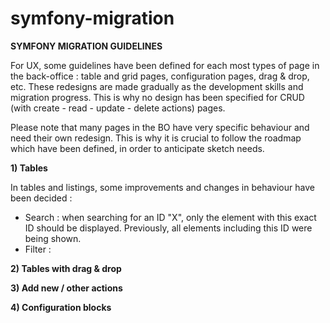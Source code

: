 # symfony-migration

**SYMFONY MIGRATION GUIDELINES**

For UX, some guidelines have been defined for each most types of page in the back-office : table and grid pages, configuration pages, drag & drop, etc. These redesigns are made gradually as the development skills and migration progress. This is why no design has been specified for CRUD \(with create - read - update - delete actions\) pages.

Please note that many pages in the BO have very specific behaviour and need their own redesign. This is why it is crucial to follow the roadmap which have been defined, in order to anticipate sketch needs.

**1\) Tables**

In tables and listings, some improvements and changes in behaviour have been decided :

* Search : when searching for an ID "X", only the element with this exact ID should be displayed. Previously, all elements including this ID were being shown.
* Filter :

**2\) Tables with drag & drop**

**3\) Add new / other actions**

**4\) Configuration blocks**

